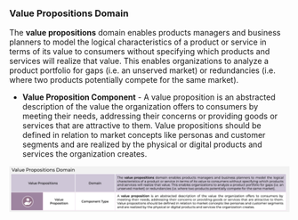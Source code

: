 ### Value Propositions Domain
The **value propositions** domain enables products managers and business planners to model the logical characteristics of a product or service in terms of its value to consumers without specifying which products and services will realize that value. This enables organizations to analyze a product portfolio for gaps (i.e. an unserved market) or redundancies (i.e. where two products potentially compete for the same market).

- **Value Proposition Component** - A value proposition is an abstracted description of the value the organization offers to consumers by meeting their needs, addressing their concerns or providing goods or services that are attractive to them. Value propositions should be defined in relation to market concepts like personas and customer segments and are realized by the physical or digital products and services the organization creates.

![](Journal/Jeff/Business%20stuff/Business%20Strategy%20Stuff/Ardoq/Meta%20Model/01%20High%20Level%20Metamodel%20Concepts/attachments/Pasted%20image%2020231102074751.png)
